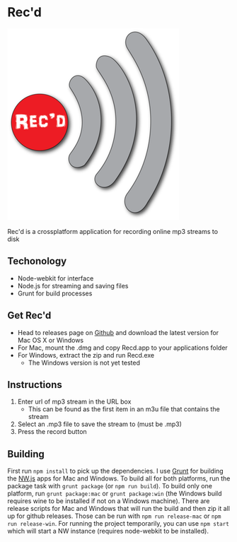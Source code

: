 # Rec'd

![Rec'd](icons/recd_small.png)

Rec'd is a crossplatform application for recording online mp3 streams to disk

## Techonology
 
 - Node-webkit for interface
 - Node.js for streaming and saving files
 - Grunt for build processes

## Get Rec'd

 - Head to releases page on [Github](https://github.com/aeewhite/Recd/releases) and download the latest version for Mac OS X or Windows
 - For Mac, mount the .dmg and copy Recd.app to your applications folder
 - For Windows, extract the zip and run Recd.exe
	 - The Windows version is not yet tested

## Instructions

 1. Enter url of mp3 stream in the URL box
	 - This can be found as the first item in an m3u file that contains the stream
 2. Select an .mp3 file to save the stream to (must be .mp3)
 3. Press the record button

## Building

First run `npm install` to pick up the dependencies. I use [Grunt](http://gruntjs.com/) for building the [NW.js](https://github.com/nwjs/nw.js) apps for Mac and Windows. To build all for both platforms, run the package task with `grunt package` (or `npm run build`). To build only one platform, run `grunt package:mac` or `grunt package:win` (the Windows build requires wine to be installed if not on a Windows machine). There are release scripts for Mac and Windows that will run the build and then zip it all up for github releases. Those can be run with `npm run release-mac` or `npm run release-win`. For running the project temporarily, you can use `npm start` which will start a NW instance (requires node-webkit to be installed).
